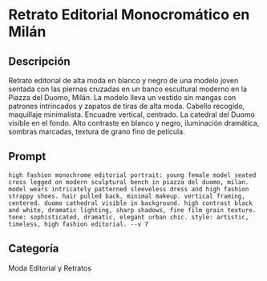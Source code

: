 # Retrato Editorial Monocromático en Milán

## Descripción

Retrato editorial de alta moda en blanco y negro de una modelo joven sentada con las piernas cruzadas en un banco escultural moderno en la Piazza del Duomo, Milán. La modelo lleva un vestido sin mangas con patrones intrincados y zapatos de tiras de alta moda. Cabello recogido, maquillaje minimalista. Encuadre vertical, centrado. La catedral del Duomo visible en el fondo. Alto contraste en blanco y negro, iluminación dramática, sombras marcadas, textura de grano fino de película.

## Prompt

```
high fashion monochrome editorial portrait: young female model seated cross legged on modern sculptural bench in piazza del duomo, milan. model wears intricately patterned sleeveless dress and high fashion strappy shoes. hair pulled back, minimal makeup. vertical framing, centered. duomo cathedral visible in background. high contrast black and white, dramatic lighting, sharp shadows, fine film grain texture. tone: sophisticated, dramatic, elegant urban chic. style: artistic, timeless, high fashion editorial. --v 7
```

## Categoría

Moda Editorial y Retratos
